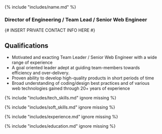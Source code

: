 {% include "includes/name.md" %}
### Director of Engineering / Team Lead / Senior Web Engineer
{#
	INSERT PRIVATE CONTACT INFO HERE
#}
## Qualifications

* Motivated and exacting Team Leader / Senior Web Engineer with a wide range of experience
* A goal oriented leader adept at guiding team-members towards efficiency and over-delivery.
* Proven ability to develop high-quality products in short periods of time
* Broad understanding of coding/design best practices and of various web technologies gained through 20+ years of experience


{% include "includes/tech_skills.md" ignore missing %}

  
{% include "includes/soft_skills.md" ignore missing %}

  
{% include "includes/experience.md" ignore missing %}


{% include "includes/education.md" ignore missing %}
